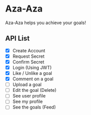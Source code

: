 # Aza-Aza

Aza-Aza helps you achieve your goals!

## API List

- [x] Create Account
- [x] Request Secret
- [x] Confirm Secret
- [x] Login (Using JWT)
- [x] Like / Unlike a goal
- [x] Comment on a goal
- [ ] Upload a goal
- [ ] Edit the goal (Delete)
- [ ] See user profile
- [ ] See my profile
- [ ] See the goals (Feed)